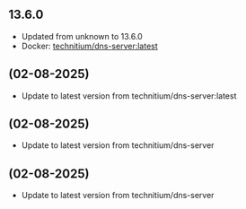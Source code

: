 ## 13.6.0
- Updated from unknown to 13.6.0
- Docker: [technitium/dns-server:latest](technitium/pkgs/container/dns-server:latest/tags)


##  (02-08-2025)
- Update to latest version from technitium/dns-server:latest

##  (02-08-2025)
- Update to latest version from technitium/dns-server

##  (02-08-2025)
- Update to latest version from technitium/dns-server

